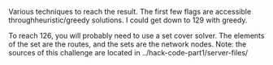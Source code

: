 Various techniques to reach the result. The first few flags are accessible throughheuristic/greedy solutions. I could get down to 129 with greedy.

To reach 126, you will probably need to use a set cover solver. The elements of the set are the routes, and the sets are the network nodes.
Note: the sources of this challenge are located in ../hack-code-part1/server-files/

